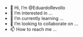 - 👋 Hi, I’m @EduardoRevollo
- 👀 I’m interested in ...
- 🌱 I’m currently learning ...
- 💞️ I’m looking to collaborate on ...
- 📫 How to reach me ...

<!---
EduardoRevollo/EduardoRevollo is a ✨ special ✨ repository because its `README.md` (this file) appears on your GitHub profile.
You can click the Preview link to take a look at your changes.
--->

